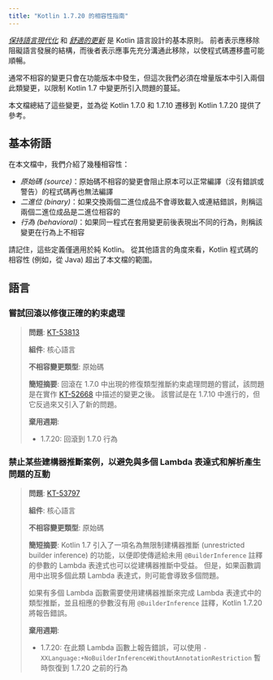 ```yaml
---
title: "Kotlin 1.7.20 的相容性指南"
---
```

_[保持語言現代化](kotlin-evolution-principles)_ 和 _[舒適的更新](kotlin-evolution-principles)_ 是 Kotlin 語言設計的基本原則。 前者表示應移除阻礙語言發展的結構，而後者表示應事先充分溝通此移除，以使程式碼遷移盡可能順暢。

通常不相容的變更只會在功能版本中發生，但這次我們必須在增量版本中引入兩個此類變更，以限制 Kotlin 1.7 中變更所引入問題的蔓延。

本文檔總結了這些變更，並為從 Kotlin 1.7.0 和 1.7.10 遷移到 Kotlin 1.7.20 提供了參考。

## 基本術語

在本文檔中，我們介紹了幾種相容性：

- _原始碼 (source)_：原始碼不相容的變更會阻止原本可以正常編譯（沒有錯誤或警告）的程式碼再也無法編譯
- _二進位 (binary)_：如果交換兩個二進位成品不會導致載入或連結錯誤，則稱這兩個二進位成品是二進位相容的
- _行為 (behavioral)_：如果同一程式在套用變更前後表現出不同的行為，則稱該變更在行為上不相容

請記住，這些定義僅適用於純 Kotlin。 從其他語言的角度來看，Kotlin 程式碼的相容性 (例如，從 Java) 超出了本文檔的範圍。

## 語言

<!--
### 標題

> **問題**: [KT-NNNNN](https://youtrack.jetbrains.com/issue/KT-NNNNN)
>
> **組件**: 核心語言
>
> **不相容變更類型**: 原始碼
>
> **簡短摘要**:
>
> **棄用週期**:
>
> - 1.5.20: 警告
> - 1.7.0: 報告錯誤
-->

### 嘗試回滾以修復正確的約束處理

> **問題**: [KT-53813](https://youtrack.jetbrains.com/issue/KT-53813)
>
> **組件**: 核心語言
>
> **不相容變更類型**: 原始碼
>
> **簡短摘要**: 回滾在 1.7.0 中出現的修復類型推斷約束處理問題的嘗試，該問題是在實作 [KT-52668](https://youtrack.jetbrains.com/issue/KT-52668) 中描述的變更之後。
> 該嘗試是在 1.7.10 中進行的，但它反過來又引入了新的問題。
>
> **棄用週期**:
>
> - 1.7.20: 回滾到 1.7.0 行為

### 禁止某些建構器推斷案例，以避免與多個 Lambda 表達式和解析產生問題的互動

> **問題**: [KT-53797](https://youtrack.jetbrains.com/issue/KT-53797)
>
> **組件**: 核心語言
>
> **不相容變更類型**: 原始碼
>
> **簡短摘要**: Kotlin 1.7 引入了一項名為無限制建構器推斷 (unrestricted builder inference) 的功能，以便即使傳遞給未用 `@BuilderInference` 註釋的參數的 Lambda 表達式也可以從建構器推斷中受益。
> 但是，如果函數調用中出現多個此類 Lambda 表達式，則可能會導致多個問題。
>
> 如果有多個 Lambda 函數需要使用建構器推斷來完成 Lambda 表達式中的類型推斷，並且相應的參數沒有用 `@BuilderInference` 註釋，Kotlin 1.7.20 將報告錯誤。
>
> **棄用週期**:
>
> - 1.7.20: 在此類 Lambda 函數上報告錯誤，可以使用 `-XXLanguage:+NoBuilderInferenceWithoutAnnotationRestriction` 暫時恢復到 1.7.20 之前的行為